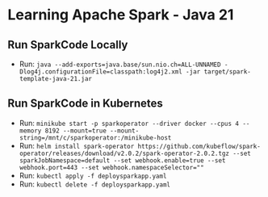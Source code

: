 # Learning Apache Spark - Java 21

## Run SparkCode Locally
* Run: `java --add-exports=java.base/sun.nio.ch=ALL-UNNAMED -Dlog4j.configurationFile=classpath:log4j2.xml -jar target/spark-template-java-21.jar`

## Run SparkCode in Kubernetes
* Run: `minikube start -p sparkoperator --driver docker --cpus 4 --memory 8192 --mount=true --mount-string=/mnt/c/sparkoperator:/minikube-host`
* Run: `helm install spark-operator https://github.com/kubeflow/spark-operator/releases/download/v2.0.2/spark-operator-2.0.2.tgz --set sparkJobNamespace=default --set webhook.enable=true --set webhook.port=443 --set webhook.namespaceSelector=""`
* Run: `kubectl apply -f deploysparkapp.yaml`
* Run: `kubectl delete -f deploysparkapp.yaml`
